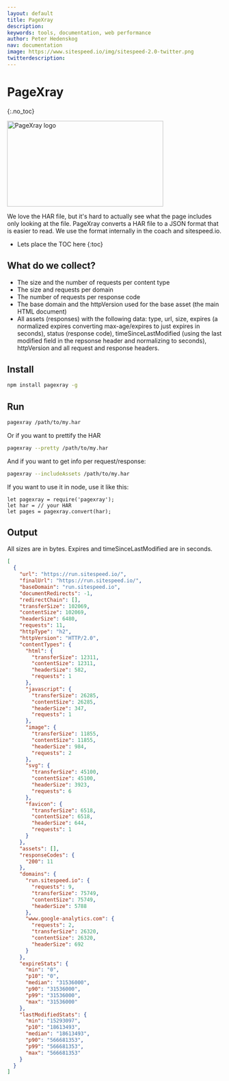 ```yaml
---
layout: default
title: PageXray
description:
keywords: tools, documentation, web performance
author: Peter Hedenskog
nav: documentation
image: https://www.sitespeed.io/img/sitespeed-2.0-twitter.png
twitterdescription:
---
```

# PageXray
{:.no_toc}

<img src="{{site.baseurl}}/img/logos/pagexray.png" class="pull-right img-big" alt="PageXray logo" width="365" height="200">

We love the HAR file, but it's hard to actually see what the page includes only looking at the file. PageXray converts a HAR file to a JSON format that is easier to read. We use the format internally in the coach and sitespeed.io.

* Lets place the TOC here
{:toc}

## What do we collect?

 * The size and the number of requests per content type
 * The size and requests per domain
 * The number of requests per response code
 * The base domain and the httpVersion used for the base asset (the main HTML document)
 * All assets (responses) with the following data: type, url, size, expires (a normalized expires converting max-age/expires to just expires in seconds), status (response code), timeSinceLastModified (using the last modified field in the repsonse header and normalizing to seconds), httpVersion and all request and response headers.

## Install

```bash
npm install pagexray -g
```

## Run

```bash
pagexray /path/to/my.har
```

Or if you want to prettify the HAR

```bash
pagexray --pretty /path/to/my.har
```
And if you want to get info per request/response:

```bash
pagexray --includeAssets /path/to/my.har
```

If you want to use it in node, use it like this:

```node
let pagexray = require('pagexray');
let har = // your HAR
let pages = pagexray.convert(har);
```

## Output

All sizes are in bytes. Expires and timeSinceLastModified are in seconds.

```json
[
  {
    "url": "https://run.sitespeed.io/",
    "finalUrl": "https://run.sitespeed.io/",
    "baseDomain": "run.sitespeed.io",
    "documentRedirects": -1,
    "redirectChain": [],
    "transferSize": 102069,
    "contentSize": 102069,
    "headerSize": 6480,
    "requests": 11,
    "httpType": "h2",
    "httpVersion": "HTTP/2.0",
    "contentTypes": {
      "html": {
        "transferSize": 12311,
        "contentSize": 12311,
        "headerSize": 582,
        "requests": 1
      },
      "javascript": {
        "transferSize": 26285,
        "contentSize": 26285,
        "headerSize": 347,
        "requests": 1
      },
      "image": {
        "transferSize": 11855,
        "contentSize": 11855,
        "headerSize": 984,
        "requests": 2
      },
      "svg": {
        "transferSize": 45100,
        "contentSize": 45100,
        "headerSize": 3923,
        "requests": 6
      },
      "favicon": {
        "transferSize": 6518,
        "contentSize": 6518,
        "headerSize": 644,
        "requests": 1
      }
    },
    "assets": [],
    "responseCodes": {
      "200": 11
    },
    "domains": {
      "run.sitespeed.io": {
        "requests": 9,
        "transferSize": 75749,
        "contentSize": 75749,
        "headerSize": 5788
      },
      "www.google-analytics.com": {
        "requests": 2,
        "transferSize": 26320,
        "contentSize": 26320,
        "headerSize": 692
      }
    },
    "expireStats": {
      "min": "0",
      "p10": "0",
      "median": "31536000",
      "p90": "31536000",
      "p99": "31536000",
      "max": "31536000"
    },
    "lastModifiedStats": {
      "min": "15293097",
      "p10": "18613493",
      "median": "18613493",
      "p90": "566681353",
      "p99": "566681353",
      "max": "566681353"
    }
  }
]

```
